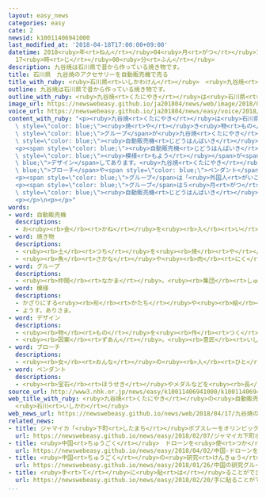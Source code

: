 ```yaml
---
layout: easy_news
categories: easy
cate: 2
newsid: k10011406941000
last_modified_at: '2018-04-18T17:00:00+09:00'
datetime: 2018<ruby>年<rt>ねん</rt></ruby>04<ruby>月<rt>がつ</rt></ruby>18<ruby>日<rt>にち</rt></ruby>
  17<ruby>時<rt>じ</rt></ruby>00<ruby>分<rt>ふん</rt></ruby>
description: 九谷焼は石川県で昔から作っている焼き物です。
title: 石川県　九谷焼のアクセサリーを自動販売機で売る
title_with_ruby: <ruby>石川県<rt>いしかわけん</rt></ruby>　<ruby>九谷焼<rt>くたにやき</rt></ruby>のアクセサリーを<ruby>自動販売機<rt>じどうはんばいき</rt></ruby>で<ruby>売<rt>う</rt></ruby>る
outline: 九谷焼は石川県で昔から作っている焼き物です。
outline_with_ruby: <ruby>九谷焼<rt>くたにやき</rt></ruby>は<ruby>石川県<rt>いしかわけん</rt></ruby>で<ruby>昔<rt>むかし</rt></ruby>から<ruby>作<rt>つく</rt></ruby>っている<ruby>焼<rt>や</rt></ruby>き<ruby>物<rt>もの</rt></ruby>です。
image_url: https://newswebeasy.github.io/ja201804/news/web/image/2018/04/17/K10011406941_1804171513_1804171516_01_03.jpg
voice_url: https://newswebeasy.github.io/ja201804/news/easy/voice/2018/04/18/k10011406941000.mp4
content_with_ruby: "<p><ruby>九谷焼<rt>くたにやき</rt></ruby>は<ruby>石川県<rt>いしかわけん</rt></ruby>で<ruby>昔<rt>むかし</rt></ruby>から<ruby>作<rt>つく</rt></ruby>っている<span\
  \ style=\"color: blue;\"><ruby>焼<rt>や</rt></ruby>き<ruby>物<rt>もの</rt></ruby></span>です。<ruby>石川県<rt>いしかわけん</rt></ruby><ruby>能美市<rt>のみし</rt></ruby>で<ruby>九谷焼<rt>くたにやき</rt></ruby>を<ruby>作<rt>つく</rt></ruby>っている<ruby>人<rt>ひと</rt></ruby>などの<span\
  \ style=\"color: blue;\">グループ</span>が<ruby>九谷焼<rt>くたにやき</rt></ruby>のアクセサリーを<span\
  \ style=\"color: blue;\"><ruby>自動販売機<rt>じどうはんばいき</rt></ruby></span>で<ruby>売<rt>う</rt></ruby>ることにしました。</p>\n\
  <p><span style=\"color: blue;\"><ruby>自動販売機<rt>じどうはんばいき</rt></ruby></span>は<ruby>九谷焼<rt>くたにやき</rt></ruby>によく<ruby>使<rt>つか</rt></ruby>う<ruby>黄色<rt>きいろ</rt></ruby>や<ruby>緑<rt>みどり</rt></ruby><ruby>色<rt>いろ</rt></ruby>などで<span\
  \ style=\"color: blue;\"><ruby>模様<rt>もよう</rt></ruby></span>が<span style=\"color:\
  \ blue;\">デザイン</span>してあります。<ruby>九谷焼<rt>くたにやき</rt></ruby>の<span style=\"color:\
  \ blue;\">ブローチ</span>や<span style=\"color: blue;\">ペンダント</span>を１つ１０００<ruby>円<rt>えん</rt></ruby>から２０００<ruby>円<rt>えん</rt></ruby>で<ruby>売<rt>う</rt></ruby>る<ruby>予定<rt>よてい</rt></ruby>です。</p>\n\
  <p><span style=\"color: blue;\">グループ</span>は「<ruby>外国人<rt>がいこくじん</rt></ruby>や<ruby>若<rt>わか</rt></ruby>い<ruby>人<rt>ひと</rt></ruby>など<ruby>九谷焼<rt>くたにやき</rt></ruby>をあまり<ruby>知<rt>し</rt></ruby>らない<ruby>人<rt>ひと</rt></ruby>にも<ruby>興味<rt>きょうみ</rt></ruby>を<ruby>持<rt>も</rt></ruby>ってほしいです」と<ruby>話<rt>はな</rt></ruby>しています。</p>\n\
  <p><span style=\"color: blue;\">グループ</span>は５<ruby>月<rt>がつ</rt></ruby>にある<ruby>能美市<rt>のみし</rt></ruby>のお<ruby>祭<rt>まつ</rt></ruby>りの<ruby>会場<rt>かいじょう</rt></ruby>にこの<span\
  \ style=\"color: blue;\"><ruby>自動販売機<rt>じどうはんばいき</rt></ruby></span>を<ruby>置<rt>お</rt></ruby>くことにしています。</p>\n\
  <p></p>\n<p></p>"
words:
- word: 自動販売機
  descriptions:
  - お<ruby><rb>金</rb><rt>かね</rt></ruby>を<ruby><rb>入</rb><rt>い</rt></ruby>れると、<ruby><rb>自動的</rb><rt>じどうてき</rt></ruby>に<ruby><rb>品物</rb><rt>しなもの</rt></ruby>を<ruby><rb>出</rb><rt>だ</rt></ruby>して<ruby><rb>物</rb><rt>もの</rt></ruby>を<ruby><rb>売</rb><rt>う</rt></ruby>る<ruby><rb>装置</rb><rt>そうち</rt></ruby>。
- word: 焼き物
  descriptions:
  - <ruby><rb>土</rb><rt>つち</rt></ruby>を<ruby><rb>焼</rb><rt>や</rt></ruby>いて<ruby><rb>作</rb><rt>つく</rt></ruby>った<ruby><rb>物</rb><rt>もの</rt></ruby>。<ruby><rb>陶器</rb><rt>とうき</rt></ruby>や<ruby><rb>磁器</rb><rt>じき</rt></ruby>など。
  - <ruby><rb>魚</rb><rt>さかな</rt></ruby>や<ruby><rb>肉</rb><rt>にく</rt></ruby>などを、<ruby><rb>火</rb><rt>ひ</rt></ruby>で<ruby><rb>焼</rb><rt>や</rt></ruby>いた<ruby><rb>食</rb><rt>た</rt></ruby>べ<ruby><rb>物</rb><rt>もの</rt></ruby>。
- word: グループ
  descriptions:
  - <ruby><rb>仲間</rb><rt>なかま</rt></ruby>。<ruby><rb>集団</rb><rt>しゅうだん</rt></ruby>。
- word: 模様
  descriptions:
  - かざりにする<ruby><rb>形</rb><rt>かたち</rt></ruby>や<ruby><rb>絵</rb><rt>え</rt></ruby>。
  - ようす。ありさま。
- word: デザイン
  descriptions:
  - <ruby><rb>物</rb><rt>もの</rt></ruby>を<ruby><rb>作</rb><rt>つく</rt></ruby>るときに、<ruby><rb>形</rb><rt>かたち</rt></ruby>や<ruby><rb>色</rb><rt>いろ</rt></ruby>などを<ruby><rb>工夫</rb><rt>くふう</rt></ruby>すること。
  - <ruby><rb>図案</rb><rt>ずあん</rt></ruby>。<ruby><rb>意匠</rb><rt>いしょう</rt></ruby>。
- word: ブローチ
  descriptions:
  - <ruby><rb>女</rb><rt>おんな</rt></ruby>の<ruby><rb>人</rb><rt>ひと</rt></ruby>が<ruby><rb>洋服</rb><rt>ようふく</rt></ruby>の<ruby><rb>胸</rb><rt>むね</rt></ruby>やえりもとにつける、かざり。
- word: ペンダント
  descriptions:
  - <ruby><rb>宝石</rb><rt>ほうせき</rt></ruby>やメダルなどを<ruby><rb>長</rb><rt>なが</rt></ruby>いくさりにつけたもの。<ruby><rb>首</rb><rt>くび</rt></ruby>に<ruby><rb>下</rb><rt>さ</rt></ruby>げてかざりにする。
source_url: http://www3.nhk.or.jp/news/easy/k10011406941000/k10011406941000.html
web_title_with_ruby: <ruby>九谷焼<rt>くたにやき</rt></ruby>の<ruby>自動販売機<rt>じどうはんばいき</rt></ruby>がお<ruby>披露目<rt>ひろめ</rt></ruby>
  <ruby>石川<rt>いしかわ</rt></ruby>
web_news_url: https://newswebeasy.github.io/news/web/2018/04/17/九谷焼の自動販売機がお披露目-石川
related_news:
- title: ジャマイカ「<ruby>下町<rt>したまち</rt></ruby>ボブスレーをオリンピックで<ruby>使<rt>つか</rt></ruby>わない」
  url: https://newswebeasy.github.io/news/easy/2018/02/07/ジャマイカ下町ボブスレーをオリンピックで使わない
- title: <ruby>中国<rt>ちゅうごく</rt></ruby>　ドローンを<ruby>使<rt>つか</rt></ruby>って<ruby>香港<rt>ほんこん</rt></ruby>からスマートフォンを<ruby>密輸<rt>みつゆ</rt></ruby>
  url: https://newswebeasy.github.io/news/easy/2018/04/02/中国-ドローンを使って香港からスマートフォンを密輸
- title: <ruby>中国<rt>ちゅうごく</rt></ruby>の<ruby>研究<rt>けんきゅう</rt></ruby>グループ「クローンの<ruby>猿<rt>さる</rt></ruby>を<ruby>作<rt>つく</rt></ruby>った」と<ruby>発表<rt>はっぴょう</rt></ruby>
  url: https://newswebeasy.github.io/news/easy/2018/01/26/中国の研究グループクローンの猿を作ったと発表
- title: <ruby>手<rt>て</rt></ruby>に<ruby>貼<rt>は</rt></ruby>ることができる<ruby>薄<rt>うす</rt></ruby>いディスプレー
  url: https://newswebeasy.github.io/news/easy/2018/02/20/手に貼ることができる薄いディスプレー
...
```

